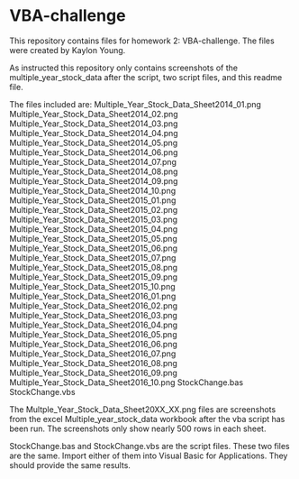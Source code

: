 # VBA-challenge
This repository contains files for homework 2: VBA-challenge.  The files were created by Kaylon Young.

As instructed this repository only contains screenshots of the multiple_year_stock_data after the script, two script files, and this readme file.

The files included are:
Multiple_Year_Stock_Data_Sheet2014_01.png
Multiple_Year_Stock_Data_Sheet2014_02.png
Multiple_Year_Stock_Data_Sheet2014_03.png
Multiple_Year_Stock_Data_Sheet2014_04.png
Multiple_Year_Stock_Data_Sheet2014_05.png
Multiple_Year_Stock_Data_Sheet2014_06.png
Multiple_Year_Stock_Data_Sheet2014_07.png
Multiple_Year_Stock_Data_Sheet2014_08.png
Multiple_Year_Stock_Data_Sheet2014_09.png
Multiple_Year_Stock_Data_Sheet2014_10.png
Multiple_Year_Stock_Data_Sheet2015_01.png
Multiple_Year_Stock_Data_Sheet2015_02.png
Multiple_Year_Stock_Data_Sheet2015_03.png
Multiple_Year_Stock_Data_Sheet2015_04.png
Multiple_Year_Stock_Data_Sheet2015_05.png
Multiple_Year_Stock_Data_Sheet2015_06.png
Multiple_Year_Stock_Data_Sheet2015_07.png
Multiple_Year_Stock_Data_Sheet2015_08.png
Multiple_Year_Stock_Data_Sheet2015_09.png
Multiple_Year_Stock_Data_Sheet2015_10.png
Multiple_Year_Stock_Data_Sheet2016_01.png
Multiple_Year_Stock_Data_Sheet2016_02.png
Multiple_Year_Stock_Data_Sheet2016_03.png
Multiple_Year_Stock_Data_Sheet2016_04.png
Multiple_Year_Stock_Data_Sheet2016_05.png
Multiple_Year_Stock_Data_Sheet2016_06.png
Multiple_Year_Stock_Data_Sheet2016_07.png
Multiple_Year_Stock_Data_Sheet2016_08.png
Multiple_Year_Stock_Data_Sheet2016_09.png
Multiple_Year_Stock_Data_Sheet2016_10.png
StockChange.bas
StockChange.vbs

The Multple_Year_Stock_Data_Sheet20XX_XX.png files are screenshots from the excel Multiple_year_stock_data workbook after the vba script has been run.  The screenshots only show nearly 500 rows in each sheet.

StockChange.bas and StockChange.vbs are the script files.  These two files are the same.  Import either of them into Visual Basic for Applications. They should provide the same results.

